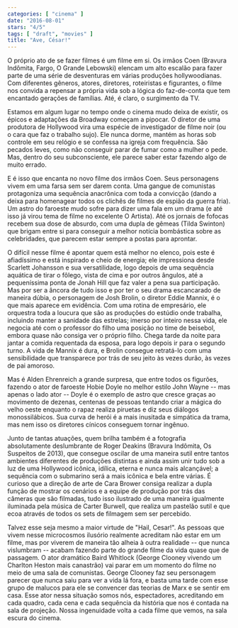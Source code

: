 ```yaml
---
categories: [ "cinema" ]
date: "2016-08-01"
stars: "4/5"
tags: [ "draft", "movies" ]
title: "Ave, César!"
---
```

O próprio ato de se fazer filmes é um filme em si. Os irmãos Coen
(Bravura Indômita, Fargo, O Grande Lebowski) elencam um alto escalão
para fazer parte de uma série de desventuras em várias produções
hollywoodianas. Com diferentes gêneros, atores, diretores, roteiristas e
figurantes, o filme nos convida a repensar a própria vida sob a lógica
do faz-de-conta que tem encantado gerações de famílias. Até, é claro,
o surgimento da TV.

Estamos em algum lugar no tempo onde o cinema mudo deixa de existir,
os épicos e adaptações da Broadway começam a pipocar. O diretor
de uma produtora de Hollywood vira uma espécie de investigador de
filme noir (ou o cara que faz o trabalho sujo). Ele nunca dorme,
mantém as horas sob controle em seu relógio e se confessa na igreja
com frequência. São pecados leves, como não conseguir parar de fumar
como a mulher o pede. Mas, dentro do seu subconsciente, ele parece saber
estar fazendo algo de muito errado.

E é isso que encanta no novo filme dos irmãos Coen. Seus personagens
vivem em uma farsa sem ser darem conta. Uma gangue de comunistas
protagoniza uma sequência anacrônica com toda a convicção (dando a
deixa para homenagear todos os clichês de filmes de espião da guerra
fria). Um astro do faroeste mudo sofre para dizer uma fala em um drama (e
até isso já virou tema de filme no excelente O Artista). Até os jornais
de fofocas recebem sua dose de absurdo, com uma dupla de gêmeas (Tilda
Swinton) que brigam entre si para conseguir a melhor notícia bombástica
sobre as celebridades, que parecem estar sempre a postas para aprontar.

O difícil nesse filme é apontar quem está melhor no elenco,
pois este é afiadíssimo e está inspirado e cheio de energia; ele
impressiona desde Scarlett Johansson e sua versatilidade, logo depois
de uma sequência aquática de tirar o fôlego, vista de cima e por
outros ângulos, até a pequeníssima ponta de Jonah Hill que faz valer
a pena sua participação. Mas por ser a âncora de tudo isso e por ter
o seu drama escancarado de maneira dúbia, o personagem de Josh Brolin, o
diretor Eddie Mannix, é o que mais aparece em evidência. Com uma rotina
de empresário, ele orquestra toda a loucura que são as produções do
estúdio onde trabalha, incluindo manter a sanidade das estrelas; imerso
por inteiro nessa vida, ele negocia até com o professor do filho uma
posição no time de beisebol, embora quase não consiga ver o próprio
filho. Chega tarde da noite para jantar a comida requentada da esposa,
para logo depois ir para o segundo turno. A vida de Mannix é dura,
e Brolin consegue retratá-lo com uma sensibilidade que transparece por
trás de seu jeito às vezes durão, às vezes de pai amoroso.

Mas é Alden Ehrenreich a grande surpresa, que entre todos os figurões,
fazendo o ator de faroeste Hobie Doyle no melhor estilo John Wayne --
mas apenas o lado ator -- Doyle é o exemplo de astro que cresce graças
ao movimento de dezenas, centenas de pessoas tentando criar a mágica
do velho oeste enquanto o rapaz realiza piruetas e diz seus diálogos
monossilábicos. Sua curva de herói é a mais inusitada e simpática
da trama, mas nem isso os diretores cínicos conseguem tornar ingênuo.

Junto de tantas atuações, quem brilha também é a fotografia
absolutamente deslumbrante de Roger Deakins (Bravura Indômita, Os
Suspeitos de 2013), que consegue oscilar de uma maneira sutil entre
tantos ambientes diferentes de produções distintas e ainda assim
unir tudo sob a luz de uma Hollywood icônica, idílica, eterna e nunca
mais alcançável; a sequência com o submarino será a mais icônica
e bela entre várias. É curioso que a direção de arte de Cara Brower
consiga realizar a dupla função de mostrar os cenários e a equipe de
produção por trás das câmeras que são filmadas, tudo isso ilustrado
de uma maneira igualmente iluminada pela música de Carter Burwell,
que realiza um pastelão sutil e que ecoa através de todos os sets de
filmagem sem ser percebido.

Talvez esse seja mesmo a maior virtude de "Hail, Cesar!". As pessoas
que vivem nesse microcosmos ilusório realmente acreditam não estar em
um filme, mas por viverem de maneira tão alheia à outra realidade --
que nunca vislumbram -- acabam fazendo parte do grande filme da vida
quase que de passagem. O ator dramático Baird Whitlock (George Clooney
vivendo um Charlton Heston mais canastrão) vai parar em um momento do
filme no meio de uma sala de comunistas. George Clooney faz seu personagem
parecer que nunca saiu para ver a vida lá fora, e basta uma tarde com
esse grupo de malucos para ele se convencer das teorias de Marx e se
sentir em casa. Esse ator nessa situação somos nós, espectadores,
acreditando em cada quadro, cada cena e cada sequência da história
que nos é contada na sala de projeção. Nossa ingenuidade volta a cada
filme que vemos, na sala escura do cinema.
